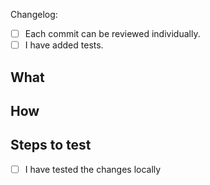 Changelog: <!-- One liner description that will show on release PR -->

- [ ] Each commit can be reviewed individually.
- [ ] I have added tests.

<!-- 
  Link to JIRA ticket / Slack conversation or screenshot 
  [XXX]: https://snapshiftapp.atlassian.net/browse/SHIFT-XXX
-->

## What 

<!-- What is this PR doing? -->

## How

<!-- How are you fixing the problem. -->

## Steps to test

<!-- How can the reviewer test the changes. -->

- [ ] I have tested the changes locally
